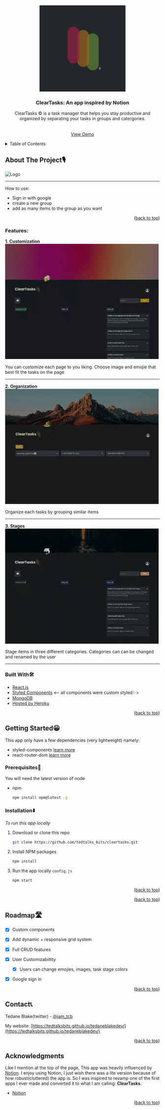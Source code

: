 <div id="top"></div>

<!-- PROJECT LOGO -->
<br />
<div align="center">
  <a href="https://github.com/tedtalksbits/taskify/blob/main/src/screenshots/taskify-2.gif">
    <img src="src/screenshots/clearTasks.jpg" alt="Logo" width="280" height="280" style='object-fit: cover;'>
  </a>

  <h3 align="center">ClearTasks: An app inspired by Notion</h3>

  <p align="center">
    ClearTasks &copy; is a task manager that helps you stay productive and organized by separating your tasks in groups and catergories.
    <br />
    <br />
    <br />
    <a href="https://tedtalksbits.github.io/cleartasks/">View Demo</a>
  </p>
</div>



<!-- TABLE OF CONTENTS -->
<details>
  <summary>Table of Contents</summary>
  <ol>
    <li>
      <a href="#about-the-project">About The Project</a>
      <ul>
        <li><a href="#built-with">Built With</a></li>
      </ul>
    </li>
    <li>
      <a href="#getting-started">Getting Started</a>
      <ul>
        <li><a href="#prerequisites">Prerequisites</a></li>
        <li><a href="#installation">Installation</a></li>
      </ul>
    </li>
    <li><a href="#usage">Usage</a></li>
    <li><a href="#roadmap">Roadmap</a></li>
    <li><a href="#contributing">Contributing</a></li>
    <li><a href="#license">License</a></li>
    <li><a href="#contact">Contact</a></li>
    <li><a href="#acknowledgments">Acknowledgments</a></li>
  </ol>
</details>



<!-- ABOUT THE PROJECT -->
## About The Project🎙

<img src="src/screenshots/ct-gif.gif" alt="Logo" style='object-fit: cover;'>
<hr>
How to use:

- Sign in with google
- create a new group
- add as many items to the group as you want



<p align="right">(<a href="#top">back to top</a>)</p>


### Features:

<b>1. Customization </b>
<img src="src/screenshots/ct-gif-custom.gif" alt="Logo" style='object-fit: cover;'>
<p>You can customize each page to you liking. Choose image and emojie that best fit the tasks on the page</p>
<hr>

<b>2. Organization</b>
<img src="src/screenshots/ct-gif-organization.gif" alt="Logo" style='object-fit: cover;'>
<p>Organize each tasks by grouping similar items</p>
<hr>

<b>3. Stages</b>
<img src="src/screenshots/ct-gif-stages.gif" alt="Logo" style='object-fit: cover;'>
<p>Stage items in three different categories. Categories can can be changed and renamed by the user </p>
<hr>

### Built With🛠

* [React.js](https://reactjs.org/)
* [Styled Components](https://styled-components.com/) <-- all components were custom styled✨>
* [MongoDB](https://www.npmjs.com/package/json-server)
* [Hosted by Heroku](https://id.heroku.com/)


<p align="right">(<a href="#top">back to top</a>)</p>



<!-- GETTING STARTED -->
## Getting Started😀

This app only have a few dependencies (very lightweight) 
namely: 
- styled-components [learn more](https://www.npmjs.com/package/styled-components)
- react-router-dom [learn more](https://www.npmjs.com/package/react-router-dom/v/6.0.0-beta.0)

### Prerequisites😤

You will need the latest version of node
* npm
  ```sh
  npm install npm@latest -g
  ```

### Installation⬇️

_To run this app locally_

1. Download or clone this repo

   ```sh
   git clone https://github.com/tedtalks_bits/cleartasks.git
   ```
3. Install NPM packages
   ```sh
   npm install
   ```
4. Run the app locally `config.js`
   ```sh
   npm start
   ```

<p align="right">(<a href="#top">back to top</a>)</p>


<p align="right">(<a href="#top">back to top</a>)</p>



<!-- ROADMAP -->
## Roadmap🛣

- [x] Custom components
- [x] Add dynamic + responsive grid system
- [x] Full CRUD features
- [x] User Customizabiltity 
  - [x] Users can change emojies, images, task stage colors
- [x] Google sign in 




<p align="right">(<a href="#top">back to top</a>)</p>


<!-- CONTACT -->
## Contact📞

Tedane Blake(twitter) - [@iam_tcb](https://twitter.com/iam_tcb)

My website: [https://tedtalksbits.github.io/tedaneblakedev/](https://tedtalksbits.github.io/tedaneblakedev/)

<p align="right">(<a href="#top">back to top</a>)</p>



<!-- ACKNOWLEDGMENTS -->
## Acknowledgments

Like I mention at the top of the page, This app was heavily influenced by [Notion](https://www.notion.so/). I enjoy using Notion, I just wish there was a lite version because of how robust(cluttered) the app is. So I was inspired to revamp one of the first apps I ever made and converted it to what I am calling: **ClearTasks**.

* [Notion](https://www.notion.so/)

<p align="right">(<a href="#top">back to top</a>)</p>

